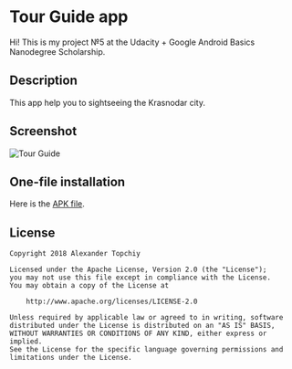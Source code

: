 # Tour Guide app

Hi! This is my project №5 at the Udacity + Google Android Basics Nanodegree Scholarship.

## Description

This app help you to sightseeing the Krasnodar city.

## Screenshot

![Tour Guide](https://image.ibb.co/kkGSdn/tour_guide_screenshot.png)

## One-file installation

Here is the [APK file](https://www.dropbox.com/s/jvfim2v6oyf6hyh/TourGuide.apk?dl=0).

## License
```
Copyright 2018 Alexander Topchiy

Licensed under the Apache License, Version 2.0 (the "License");
you may not use this file except in compliance with the License.
You may obtain a copy of the License at

    http://www.apache.org/licenses/LICENSE-2.0

Unless required by applicable law or agreed to in writing, software
distributed under the License is distributed on an "AS IS" BASIS,
WITHOUT WARRANTIES OR CONDITIONS OF ANY KIND, either express or implied.
See the License for the specific language governing permissions and
limitations under the License.
